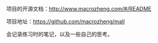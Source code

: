 项目的开源文档：http://www.macrozheng.com/#/README

项目地址：https://github.com/macrozheng/mall

会记录练习时的笔记，以及一些自己的思考。

